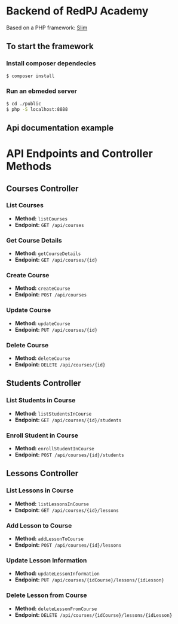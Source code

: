 # Backend of RedPJ Academy

Based on a PHP framework: [Slim](https://www.slimframework.com/)
## To start the framework

### Install composer dependecies

```sh
$ composer install
```

### Run an ebmeded server

```sh
$ cd ./public
$ php -S localhost:8888
```
## Api documentation example

# API Endpoints and Controller Methods

## Courses Controller

### List Courses
- **Method:** `listCourses`
- **Endpoint:** `GET /api/courses`

### Get Course Details
- **Method:** `getCourseDetails`
- **Endpoint:** `GET /api/courses/{id}`

### Create Course
- **Method:** `createCourse`
- **Endpoint:** `POST /api/courses`

### Update Course
- **Method:** `updateCourse`
- **Endpoint:** `PUT /api/courses/{id}`

### Delete Course
- **Method:** `deleteCourse`
- **Endpoint:** `DELETE /api/courses/{id}`

## Students Controller

### List Students in Course
- **Method:** `listStudentsInCourse`
- **Endpoint:** `GET /api/courses/{id}/students`

### Enroll Student in Course
- **Method:** `enrollStudentInCourse`
- **Endpoint:** `POST /api/courses/{id}/students`

## Lessons Controller

### List Lessons in Course
- **Method:** `listLessonsInCourse`
- **Endpoint:** `GET /api/courses/{id}/lessons`

### Add Lesson to Course
- **Method:** `addLessonToCourse`
- **Endpoint:** `POST /api/courses/{id}/lessons`

### Update Lesson Information
- **Method:** `updateLessonInformation`
- **Endpoint:** `PUT /api/courses/{idCourse}/lessons/{idLesson}`

### Delete Lesson from Course
- **Method:** `deleteLessonFromCourse`
- **Endpoint:** `DELETE /api/courses/{idCourse}/lessons/{idLesson}`
